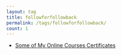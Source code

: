 ```yaml
---
layout: tag
title: followforfollowback
permalink: /tags/followforfollowback/
count: 1
---
```


- [Some of My Online Courses Certificates](https://samirpaulb.github.io/blog-jekyll/posts/some-of-my-online-courses-certificates/)
